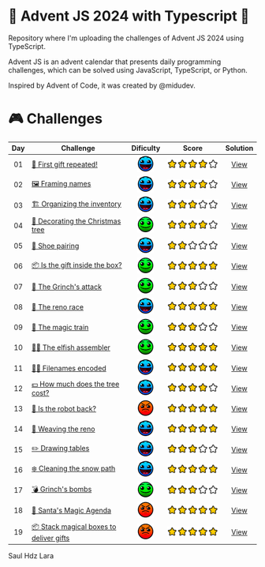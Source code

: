 # 🎅 Advent JS 2024 with Typescript 🎄

Repository where I'm uploading the challenges of Advent JS 2024 using TypeScript.

Advent JS is an advent calendar that presents daily programming challenges, which can be solved using JavaScript, TypeScript, or Python.

Inspired by Advent of Code, it was created by @midudev.

# 🎮 Challenges

<table>
    <thead>
        <tr>
            <th>Day</th>
            <th>Challenge</th>
            <th>Dificulty</th>
            <th>Score</th>
            <th>Solution</th>
        </tr>
	</thead>
    <tbody>
        <tr>
            <td align="center">01</td>
            <td><a href="https://adventjs.dev/en/challenges/2024/1">🎁 First gift repeated!</a></td>
            <td align="center"><img src="./assets/Easy.svg" title="Easy" width="33"/></td>
            <td align="center"><img src="./assets/fourStars.svg" title="4 Stars" width="140"/></td>
            <td align="center"><a href="./challenges/challenge01.ts">View</a></td>
        </tr>
        <tr>
            <td align="center">02</td>
            <td><a href="https://adventjs.dev/en/challenges/2024/2">🖼️ Framing names</a></td>
            <td align="center"><img src="./assets/Easy.svg" title="Easy" width="33"/></td>
            <td align="center"><img src="./assets/fourStars.svg" title="4 Stars" width="140"/></td>
            <td align="center"><a href="./challenges/challenge02.ts">View</a></td>
        </tr>
        <tr>
            <td align="center">03</td>
            <td><a href="https://adventjs.dev/en/challenges/2024/3">🏗️ Organizing the inventory</a></td>
            <td align="center"><img src="./assets/Easy.svg" title="Easy" width="33"/></td>
            <td align="center"><img src="./assets/threeStars.svg" title="3 Stars" width="140"/></td>
            <td align="center"><a href="./challenges/challenge03.ts">View</a></td>
        </tr>
        <tr>
            <td align="center">04</td>
            <td><a href="https://adventjs.dev/en/challenges/2024/4">🎄 Decorating the Christmas tree</a></td>
            <td align="center"><img src="./assets/Medium.svg" title="Medium" width="33"/></td>
            <td align="center"><img src="./assets/fourStars.svg" title="4 Stars" width="140"/></td>
            <td align="center"><a href="./challenges/challenge04.ts">View</a></td>
        </tr>
        <tr>
            <td align="center">05</td>
            <td><a href="https://adventjs.dev/en/challenges/2024/5">👞 Shoe pairing</a></td>
            <td align="center"><img src="./assets/Easy.svg" title="Medium" width="33"/></td>
            <td align="center"><img src="./assets/twoStars.svg" title="2 Stars" width="140"/></td>
            <td align="center"><a href="./challenges/challenge05.ts">View</a></td>
        </tr>
        <tr>
            <td align="center">06</td>
            <td><a href="https://adventjs.dev/en/challenges/2024/6">📦 Is the gift inside the box?</a></td>
            <td align="center"><img src="./assets/Medium.svg" title="Medium" width="33"/></td>
            <td align="center"><img src="./assets/fiveStars.svg" title="5 Stars" width="140"/></td>
            <td align="center"><a href="./challenges/challenge06.ts">View</a></td>
        </tr>
        <tr>
            <td align="center">07</td>
            <td><a href="https://adventjs.dev/en/challenges/2024/7">👹 The Grinch's attack</a></td>
            <td align="center"><img src="./assets/Medium.svg" title="Medium" width="33"/></td>
            <td align="center"><img src="./assets/threeStars.svg" title="3 Stars" width="140"/></td>
            <td align="center"><a href="./challenges/challenge07.ts">View</a></td>
        </tr>
        <tr>
            <td align="center">08</td>
            <td><a href="https://adventjs.dev/en/challenges/2024/8">🦌 The reno race</a></td>
            <td align="center"><img src="./assets/Easy.svg" title="Medium" width="33"/></td>
            <td align="center"><img src="./assets/fiveStars.svg" title="5 Stars" width="140"/></td>
            <td align="center"><a href="./challenges/challenge08.ts">View</a></td>
        </tr>
        <tr>
            <td align="center">09</td>
            <td><a href="https://adventjs.dev/en/challenges/2024/9">🚂 The magic train</a></td>
            <td align="center"><img src="./assets/Medium.svg" title="Medium" width="33"/></td>
            <td align="center"><img src="./assets/threeStars.svg" title="3 Stars" width="140"/></td>
            <td align="center"><a href="./challenges/challenge09.ts">View</a></td>
        </tr>
        <tr>
            <td align="center">10</td>
            <td><a href="https://adventjs.dev/en/challenges/2024/10">👩‍💻 The elfish assembler</a></td>
            <td align="center"><img src="./assets/Medium.svg" title="Medium" width="33"/></td>
            <td align="center"><img src="./assets/fiveStars.svg" title="5 Stars" width="140"/></td>
            <td align="center"><a href="./challenges/challenge10.ts">View</a></td>
        </tr>
        <tr>
            <td align="center">11</td>
            <td><a href="https://adventjs.dev/en/challenges/2024/11">🏴‍☠️ Filenames encoded</a></td>
            <td align="center"><img src="./assets/Easy.svg" title="Easy" width="33"/></td>
            <td align="center"><img src="./assets/fiveStars.svg" title="5 Stars" width="140"/></td>
            <td align="center"><a href="./challenges/challenge11.ts">View</a></td>
        </tr>
        <tr>
            <td align="center">12</td>
            <td><a href="https://adventjs.dev/en/challenges/2024/12">💵 How much does the tree cost?</a></td>
            <td align="center"><img src="./assets/Easy.svg" title="Easy" width="33"/></td>
            <td align="center"><img src="./assets/fourStars.svg" title="4 Stars" width="140"/></td>
            <td align="center"><a href="./challenges/challenge12.ts">View</a></td>
        </tr>
        <tr>
            <td align="center">13</td>
            <td><a href="https://adventjs.dev/en/challenges/2024/13">🤖 Is the robot back?</a></td>
            <td align="center"><img src="./assets/Hard.svg" title="Hard" width="33"/></td>
            <td align="center"><img src="./assets/fiveStars.svg" title="5 Stars" width="140"/></td>
            <td align="center"><a href="./challenges/challenge13.ts">View</a></td>
        </tr>
        <tr>
            <td align="center">14</td>
            <td><a href="https://adventjs.dev/en/challenges/2024/14">🦌 Weaving the reno</a></td>
            <td align="center"><img src="./assets/Easy.svg" title="Easy" width="33"/></td>
            <td align="center"><img src="./assets/fiveStars.svg" title="5 Stars" width="140"/></td>
            <td align="center"><a href="./challenges/challenge14.ts">View</a></td>
        </tr>
        <tr>
            <td align="center">15</td>
            <td><a href="https://adventjs.dev/en/challenges/2024/15">✏️ Drawing tables</a></td>
            <td align="center"><img src="./assets/Easy.svg" title="Easy" width="33"/></td>
            <td align="center"><img src="./assets/threeStars.svg" title="3 Stars" width="140"/></td>
            <td align="center"><a href="./challenges/challenge15.ts">View</a></td>
        </tr>
        <tr>
            <td align="center">16</td>
            <td><a href="https://adventjs.dev/en/challenges/2024/16">❄️ Cleaning the snow path</a></td>
            <td align="center"><img src="./assets/Easy.svg" title="Easy" width="33"/></td>
            <td align="center"><img src="./assets/fiveStars.svg" title="5 Stars" width="140"/></td>
            <td align="center"><a href="./challenges/challenge16.ts">View</a></td>
        </tr>
        <tr>
            <td align="center">17</td>
            <td><a href="https://adventjs.dev/en/challenges/2024/17">💣 Grinch's bombs</a></td>
            <td align="center"><img src="./assets/Medium.svg" title="Medium" width="33"/></td>
            <td align="center"><img src="./assets/threeStars.svg" title="3 Stars" width="140"/></td>
            <td align="center"><a href="./challenges/challenge17.ts">View</a></td>
        </tr>
        <tr>
            <td align="center">18</td>
            <td><a href="https://adventjs.dev/en/challenges/2024/18">📇 Santa's Magic Agenda</a></td>
            <td align="center"><img src="./assets/Hard.svg" title="Hard" width="33"/></td>
            <td align="center"><img src="./assets/fiveStars.svg" title="5 Stars" width="140"/></td>
            <td align="center"><a href="./challenges/challenge18.ts">View</a></td>
        </tr>
        <tr>
            <td align="center">19</td>
            <td><a href="https://adventjs.dev/en/challenges/2024/19">📦 Stack magical boxes to deliver gifts</a></td>
            <td align="center"><img src="./assets/Hard.svg" title="Hard" width="33"/></td>
            <td align="center"><img src="./assets/fiveStars.svg" title="5 Stars" width="140"/></td>
            <td align="center"><a href="./challenges/challenge19.ts">View</a></td>
        </tr>
    </tbody>

</table>


Saul Hdz Lara